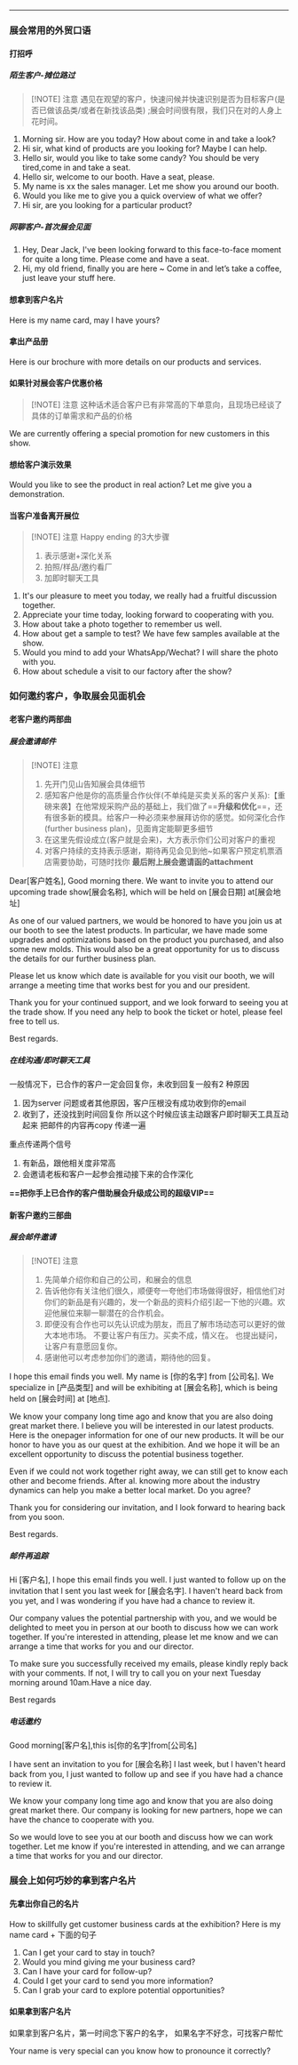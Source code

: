 
---

### 展会常用的外贸口语

#### 打招呼

##### 陌生客户-摊位路过

>[!NOTE] 注意
>遇见在观望的客户，快速问候并快速识别是否为目标客户(是否已做该品类/或者在新找该品类) ;展会时间很有限，我们只在对的人身上花时间。

1. Morning sir. How are you today? How about come in and take a look?
2. Hi sir, what kind of products are you looking for? Maybe I can help.
3. Hello sir, would you like to take some candy? You should be very tired,come in and take a seat.
4. Hello sir, welcome to our booth. Have a seat, please.
5. My name is xx the sales manager. Let me show you around our booth.
6. Would you like me to give you a quick overview of what we offer?
7. Hi sir, are you looking for a particular product?

##### 网聊客户-首次展会见面

1. Hey, Dear Jack, I've been looking forward to this face-to-face moment for quite a long time. Please come and have a seat.
2. Hi, my old friend, finally you are here ~ Come in and let’s take a coffee, just leave your stuff here.

#### 想拿到客户名片

Here is my name card, may I have yours?

#### 拿出产品册

Here is our brochure with more details on our products and services.

#### 如果针对展会客户优惠价格

>[!NOTE] 注意
>这种话术适合客户已有非常高的下单意向，且现场已经谈了具体的订单需求和产品的价格

We are currently offering a special promotion for new customers in this show.

#### 想给客户演示效果

Would you like to see the product in real action? Let me give you a demonstration.

#### 当客户准备离开展位

>[!NOTE] 注意
>Happy ending 的3大步骤
>1. 表示感谢+深化关系
>2. 拍照/样品/邀约看厂
>3. 加即时聊天工具

1. It's our pleasure to meet you today, we really had a fruitful discussion together.
2. Appreciate your time today, looking forward to cooperating with you.
3. How about take a photo together to remember us well.
4. How about get a sample to test? We have few samples available at the show.
5. Would you mind to add your WhatsApp/Wechat? I will share the photo with you.
6. How about schedule a visit to our factory after the show?

### 如何邀约客户，争取展会见面机会

#### 老客户邀约两部曲

##### 展会邀请邮件

> [!NOTE] 注意
> 1. 先开门见山告知展会具体细节
> 2. 感知客户他是你的高质量合作伙伴(不单纯是买卖关系的客户关系):【重磅来袭】在他常规采购产品的基础上，我们做了==**升级和优化**==，还有很多新的模具。给客户一种必须来参展拜访你的感觉。如何深化合作(further business plan)，见面肯定能聊更多细节
> 3. 在这里先假设成立(客户就是会来)，大方表示你们公司对客户的重视
> 4. 对客户持续的支持表示感谢，期待再见会见到他~如果客户预定机票酒店需要协助，可随时找你
> **最后附上展会邀请函的attachment**

Dear[客户姓名],
Good morning there. We want to invite you to attend our upcoming trade show[展会名称], which will be held on [展会日期] at[展会地址]

As one of our valued partners, we would be honored to have you join us at our booth to see the latest products. In particular, we have made some upgrades and optimizations based on the product you purchased, and also some new molds. This would also be a great opportunity for us to discuss the details for our further business plan.

Please let us know which date is available for you visit our booth, we will arrange a meeting time that works best for you and our president.

Thank you for your continued support, and we look forward to seeing you at the trade show. If you need any help to book the ticket or hotel, please feel free to tell us.

Best regards.

##### 在线沟通/即时聊天工具

一般情况下，已合作的客户一定会回复你，未收到回复一般有2 种原因
1. 因为server 问题或者其他原因，客户压根没有成功收到你的email
2. 收到了，还没找到时间回复你
所以这个时候应该主动跟客户即时聊天工具互动起来
把邮件的内容再copy 传递一遍

重点传递两个信号
1. 有新品，跟他相关度非常高
2. 会邀请老板和客户一起参会推动接下来的合作深化

**==把你手上已合作的客户借助展会升级成公司的超级VIP==**

#### 新客户邀约三部曲

##### 展会邮件邀请

> [!NOTE] 注意
> 1. 先简单介绍你和自己的公司，和展会的信息
> 2. 告诉他你有关注他们很久，顺便夸一夸他们市场做得很好，相信他们对你们的新品是有兴趣的，发一个新品的资料介绍引起一下他的兴趣。欢迎他展位来聊一聊潜在的合作机会。
> 3. 即便没有合作也可以先认识成为朋友，而且了解市场动态可以更好的做大本地市场。
>     不要让客户有压力。买卖不成，情义在。
>     也提出疑问，让客户有意愿回复你。
> 4. 感谢他可以考虑参加你们的邀请，期待他的回复。

I hope this email finds you well. My name is [你的名字] from [公司名]. We specialize in [产品类型] and will be exhibiting at [展会名称], which is being held on [展会时间] at [地点].

We know your company long time ago and know that you are also doing great market there. I believe you will be interested in our latest products. Here is the onepager information for one of our new products. It will be our honor to have you as our quest at the exhibition. And we hope it will be an excellent opportunity to discuss the potential business together.

Even if we could not work together right away, we can still get to know each other and become friends. After al. knowing more about the industry dynamics can help you make a better local market. Do you agree?

Thank you for considering our invitation, and I look forward to hearing back from you soon.

Best regards.

#####  邮件再追踪

Hi [客户名],
I hope this email finds you well. l just wanted to follow up on the invitation that l sent you last week for [展会名字]. I haven't heard back from you yet, and l was wondering if you have had a chance to review it.

Our company values the potential partnership with you, and we would be delighted to meet you in person at our booth to discuss how we can work together. If you're interested in attending, please let me know and we can arrange a time that works for you and our director.

To make sure you successfully received my emails, please kindly reply back with your comments. If not, I will try to call you on your next Tuesday morning around 10am.Have a nice day.

Best regards

##### 电话邀约

Good morning[客户名],this is[你的名字]from[公司名]

I have sent an invitation to you for [展会名称] l last week, but l haven't heard back from you, l just wanted to follow up and see if you have had a chance to review it.

We know your company long time ago and know that you are also doing great market there. Our company is looking for new partners, hope we can have the chance to cooperate with you.

So we would love to see you at our booth and discuss how we can work together. Let me know if you're interested in attending, and we can arrange a time that works for you and our director.

### 展会上如何巧妙的拿到客户名片

#### 先拿出你自己的名片

How to skillfully get customer business cards at the exhibition?
Here is my name card + 下面的句子
1. Can I get your card to stay in touch?
2. Would you mind giving me your business card?
3. Can I have your card for follow-up?
4. Could I get your card to send you more information?
5. Can I grab your card to explore potential opportunities?

#### 如果拿到客户名片

如果拿到客户名片，第一时间念下客户的名字， 如果名字不好念，可找客户帮忙

Your name is very special can you know how to pronounce it correctly?

